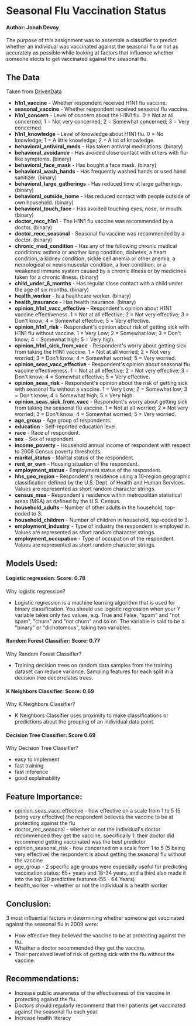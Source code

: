# Seasonal Flu Vaccination Status


#### Author: Jonah Devoy

The purpose of this assignment was to assemble a classifier to predict whether an individual was vaccinated against the seasonal flu or not as accurately as possible while looking at factors that influence whether someone elects to get vaccinated against the seasonal flu.


## The Data
Taken from <a href="https://www.drivendata.org/competitions/66/flu-shot-learning/page/211/"> DrivenData</a>
* **h1n1_vaccine** - Whether respondent received H1N1 flu vaccine.
* **seasonal_vaccine** - Whether respondent received seasonal flu vaccine.
* **h1n1_concern** - Level of concern about the H1N1 flu.
0 = Not at all concerned; 1 = Not very concerned; 2 = Somewhat concerned; 3 = Very concerned.
* **h1n1_knowledge** - Level of knowledge about H1N1 flu.
0 = No knowledge; 1 = A little knowledge; 2 = A lot of knowledge.
* **behavioral_antiviral_meds** - Has taken antiviral medications. (binary)
* **behavioral_avoidance** - Has avoided close contact with others with flu-like symptoms. (binary)
* **behavioral_face_mask** - Has bought a face mask. (binary)
* **behavioral_wash_hands** - Has frequently washed hands or used hand sanitizer. (binary)
* **behavioral_large_gatherings** - Has reduced time at large gatherings. (binary)
* **behavioral_outside_home** - Has reduced contact with people outside of own household. (binary)
* **behavioral_touch_face** - Has avoided touching eyes, nose, or mouth. (binary)
* **doctor_recc_h1n1** - The H1N1 flu vaccine was recommended by a doctor. (binary)
* **doctor_recc_seasonal** - Seasonal flu vaccine was recommended by a doctor. (binary)
* **chronic_med_condition** - Has any of the following chronic medical conditions: asthma or another lung condition, diabetes, a heart condition, a kidney condition, sickle cell anemia or other anemia, a neurological or neuromuscular condition, a liver condition, or a weakened immune system caused by a chronic illness or by medicines taken for a chronic illness. (binary)
* **child_under_6_months** - Has regular close contact with a child under the age of six months. (binary)
* **health_worker** - Is a healthcare worker. (binary)
* **health_insurance** - Has health insurance. (binary)
* **opinion_h1n1_vacc_effective** - Respondent's opinion about H1N1 vaccine effectiveness.
1 = Not at all effective; 2 = Not very effective; 3 = Don't know; 4 = Somewhat effective; 5 = Very effective.
* **opinion_h1n1_risk** - Respondent's opinion about risk of getting sick with H1N1 flu without vaccine.
1 = Very Low; 2 = Somewhat low; 3 = Don't know; 4 = Somewhat high; 5 = Very high.
* **opinion_h1n1_sick_from_vacc** - Respondent's worry about getting sick from taking the H1N1 vaccine.
1 = Not at all worried; 2 = Not very worried; 3 = Don't know; 4 = Somewhat worried; 5 = Very worried.
* **opinion_seas_vacc_effective** - Respondent's opinion about seasonal flu vaccine effectiveness.
1 = Not at all effective; 2 = Not very effective; 3 = Don't know; 4 = Somewhat effective; 5 = Very effective.
* **opinion_seas_risk** - Respondent's opinion about the risk of getting sick with seasonal flu without a vaccine.
1 = Very Low; 2 = Somewhat low; 3 = Don't know; 4 = Somewhat high; 5 = Very high.
* **opinion_seas_sick_from_vacc** - Respondent's worry about getting sick from taking the seasonal flu vaccine.
1 = Not at all worried; 2 = Not very worried; 3 = Don't know; 4 = Somewhat worried; 5 = Very worried.
* **age_group** - Age group of respondents.
* **education** - Self-reported education level.
* **race** - Race of respondent.
* **sex** - Sex of respondent.
* **income_poverty** - Household annual income of respondent with respect to 2008 Census poverty thresholds.
* **marital_status** - Marital status of the respondent.
* **rent_or_own** - Housing situation of the respondent.
* **employment_status** - Employment status of the respondent.
* **hhs_geo_region** - Respondent's residence using a 10-region geographic classification defined by the U.S. Dept. of Health and Human Services. Values are represented as short random character strings.
* **census_msa** - Respondent's residence within metropolitan statistical areas (MSA) as defined by the U.S. Census.
* **household_adults** - Number of other adults in the household, top-coded to 3.
* **household_children** - Number of children in household, top-coded to 3.
* **employment_industry** - Type of industry the respondent is employed in. Values are represented as short random character strings.
* **employment_occupation** - Type of occupation of the respondent. Values are represented as short random character strings.


## Models Used: 

#### Logistic regression: Score: 0.78
Why logistic regression? 
- Logistic regression is a machine learning algorithm that is used for binary classification. You should use logistic regression when your Y variable takes only two values, e.g. True and False, "spam" and "not spam", "churn" and "not churn" and so on. The variable is said to be a "binary" or "dichotomous", taking two variables. 

#### Random Forest Classifier: Score: 0.77
Why Random Forest Classifier? 
- Training decision trees on random data samples from the training dataset can reduce variance. Sampling features for each split in a decision tree decorrelates trees.

#### K Neighbors Classifier: Score: 0.69
Why K Neighbors Classifier? 
- K Neighbors Classifier uses proximity to make classifications or predictions about the grouping of an individual data point.

#### Decision Tree Classifier: Score 0.69
Why Decision Tree Classifier? 
- easy to implement
- fast training
- fast inference
- good explainability


## Feature Importance: 
* opinion_seas_vacc_effective - how effective on a scale from 1 to 5 (5 being very effective) the respondent believes the vaccine to be at protecting against the flu
* doctor_rec_seasonal - whether or not the individual's doctor recommended they get the vaccine, specifically 1: their doctor did recommend getting vaccinated was the best predictor
* opinion_seasonal_risk - how concerned on a scale from 1 to 5 (5 being very effective) the respondent is about getting the seasonal flu without the vaccine
* age_group - 2 specific age groups were especially useful for predicting vaccination status: 65+ years and 18-34 years, and a third also made it into the top 20 predictive features (55 - 64 Years)
* health_worker - whether or not the individual is a health worker

## Conclusion:
3 most influential factors in determining whether someone got vaccinated against the seasonal flu in 2009 were:
* How effective they believed the vaccine to be at protecting against the flu.
* Whether a doctor recommended they get the vaccine.
* Their perceived level of risk of getting sick with the flu without the vaccine.

## Recommendations:

* Increase public awareness of the effectiveness of the vaccine in protecting against the flu.
* Doctors should regularly recommend that their patients get vaccinated against the seasonal flu each year. 
* Increase health literacy






